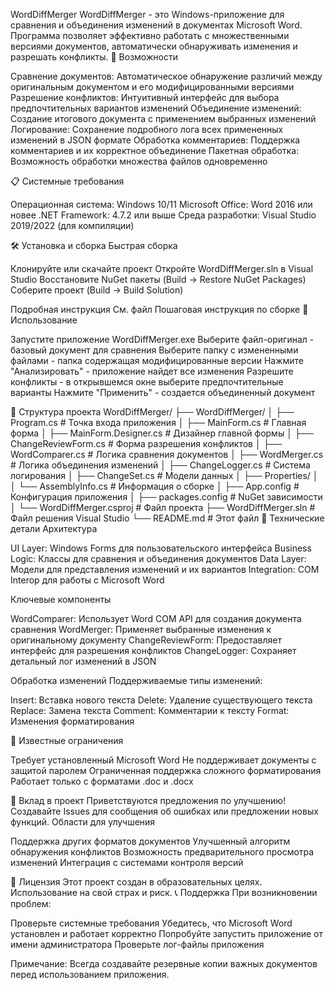 WordDiffMerger
WordDiffMerger - это Windows-приложение для сравнения и объединения изменений в документах Microsoft Word. Программа позволяет эффективно работать с множественными версиями документов, автоматически обнаруживать изменения и разрешать конфликты.
🚀 Возможности

Сравнение документов: Автоматическое обнаружение различий между оригинальным документом и его модифицированными версиями
Разрешение конфликтов: Интуитивный интерфейс для выбора предпочтительных вариантов изменений
Объединение изменений: Создание итогового документа с применением выбранных изменений
Логирование: Сохранение подробного лога всех примененных изменений в JSON формате
Обработка комментариев: Поддержка комментариев и их корректное объединение
Пакетная обработка: Возможность обработки множества файлов одновременно

📋 Системные требования

Операционная система: Windows 10/11
Microsoft Office: Word 2016 или новее
.NET Framework: 4.7.2 или выше
Среда разработки: Visual Studio 2019/2022 (для компиляции)

🛠️ Установка и сборка
Быстрая сборка

Клонируйте или скачайте проект
Откройте WordDiffMerger.sln в Visual Studio
Восстановите NuGet пакеты (Build → Restore NuGet Packages)
Соберите проект (Build → Build Solution)

Подробная инструкция
См. файл Пошаговая инструкция по сборке
🎯 Использование

Запустите приложение WordDiffMerger.exe
Выберите файл-оригинал - базовый документ для сравнения
Выберите папку с измененными файлами - папка содержащая модифицированные версии
Нажмите "Анализировать" - приложение найдет все изменения
Разрешите конфликты - в открывшемся окне выберите предпочтительные варианты
Нажмите "Применить" - создается объединенный документ

📁 Структура проекта
WordDiffMerger/
├── WordDiffMerger/
│   ├── Program.cs                 # Точка входа приложения
│   ├── MainForm.cs               # Главная форма
│   ├── MainForm.Designer.cs      # Дизайнер главной формы
│   ├── ChangeReviewForm.cs       # Форма разрешения конфликтов
│   ├── WordComparer.cs           # Логика сравнения документов
│   ├── WordMerger.cs             # Логика объединения изменений
│   ├── ChangeLogger.cs           # Система логирования
│   ├── ChangeSet.cs              # Модели данных
│   ├── Properties/
│   │   └── AssemblyInfo.cs       # Информация о сборке
│   ├── App.config                # Конфигурация приложения
│   ├── packages.config           # NuGet зависимости
│   └── WordDiffMerger.csproj     # Файл проекта
├── WordDiffMerger.sln            # Файл решения Visual Studio
└── README.md                     # Этот файл
🔧 Технические детали
Архитектура

UI Layer: Windows Forms для пользовательского интерфейса
Business Logic: Классы для сравнения и объединения документов
Data Layer: Модели для представления изменений и их вариантов
Integration: COM Interop для работы с Microsoft Word

Ключевые компоненты

WordComparer: Использует Word COM API для создания документа сравнения
WordMerger: Применяет выбранные изменения к оригинальному документу
ChangeReviewForm: Предоставляет интерфейс для разрешения конфликтов
ChangeLogger: Сохраняет детальный лог изменений в JSON

Обработка изменений
Поддерживаемые типы изменений:

Insert: Вставка нового текста
Delete: Удаление существующего текста
Replace: Замена текста
Comment: Комментарии к тексту
Format: Изменения форматирования

🐛 Известные ограничения

Требует установленный Microsoft Word
Не поддерживает документы с защитой паролем
Ограниченная поддержка сложного форматирования
Работает только с форматами .doc и .docx

🤝 Вклад в проект
Приветствуются предложения по улучшению! Создавайте Issues для сообщения об ошибках или предложении новых функций.
Области для улучшения

Поддержка других форматов документов
Улучшенный алгоритм обнаружения конфликтов
Возможность предварительного просмотра изменений
Интеграция с системами контроля версий

📄 Лицензия
Этот проект создан в образовательных целях. Использование на свой страх и риск.
📞 Поддержка
При возникновении проблем:

Проверьте системные требования
Убедитесь, что Microsoft Word установлен и работает корректно
Попробуйте запустить приложение от имени администратора
Проверьте лог-файлы приложения


Примечание: Всегда создавайте резервные копии важных документов перед использованием приложения.